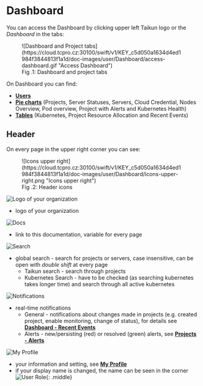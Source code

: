 # **Dashboard**

You can access the Dashboard by clicking upper left Taikun logo or the *Dashboard* in the tabs:

<figure markdown>
  ![Dashboard and Project tabs](https://cloud.tcpro.cz:30100/swift/v1/KEY_c5d050a1634d4ed1984f3844813f1a1d/doc-images/user/Dashboard/access-dashboard.gif "Access Dashboard")
  <figcaption>Fig .1: Dashboard and project tabs</figcaption>
</figure>

On Dashboard you can find:

* [**Users**](users/)
* [**Pie charts**](charts/) (Projects, Server Statuses, Servers, Cloud Credential, Nodes Overview, Pod overview, Project with Alerts and Kubernetes Health)
* [**Tables**](tables/) (Kubernetes, Project Resource Allocation and Recent Events)

## **Header**

On every page in the upper right corner you can see:

<figure markdown>
  ![Icons upper right](https://cloud.tcpro.cz:30100/swift/v1/KEY_c5d050a1634d4ed1984f3844813f1a1d/doc-images/user/Dashboard/icons-upper-right.png "Icons upper right")
  <figcaption>Fig .2: Header icons</figcaption>
</figure>

![Logo of your organization](https://cloud.tcpro.cz:30100/swift/v1/KEY_c5d050a1634d4ed1984f3844813f1a1d/doc-images/user/Dashboard/logo.png "Logo of your Organization")

* logo of your organization

![Docs](https://cloud.tcpro.cz:30100/swift/v1/KEY_c5d050a1634d4ed1984f3844813f1a1d/doc-images/user/Dashboard/docs.png "Docs")

* link to this documentation, variable for every page

![Search](https://cloud.tcpro.cz:30100/swift/v1/KEY_c5d050a1634d4ed1984f3844813f1a1d/doc-images/user/Dashboard/global-search.png "Search")

* global search - search for projects or servers, case insensitive, can be open with *double shift* at every page
    * Taikun search - search through projects
    * Kubernetes Search - have to be checked (as searching kubernetes takes longer time) and search through all active kubernetes

![Notifications](https://cloud.tcpro.cz:30100/swift/v1/KEY_c5d050a1634d4ed1984f3844813f1a1d/doc-images/user/Dashboard/bells.png "Real-time notifications")

* real-time notifications
    * General - notifications about changes made in projects (e.g. created project, enable monitoring, change of status), for details see [**Dashboard - Recent Events**](tables#recent-events)
    * Alerts - new/persisting (red) or resolved (green) alerts, see [**Projects - Alerts**](../projects/project-details-k8s#alerts)

![My Profile](https://cloud.tcpro.cz:30100/swift/v1/KEY_c5d050a1634d4ed1984f3844813f1a1d/doc-images/user/Dashboard/my-profile.png "My Profile")

* your information and setting, see [**My Profile**](../my-profile)
* if your display name is changed, the name can be seen in the corner![User Role](https://cloud.tcpro.cz:30100/swift/v1/KEY_c5d050a1634d4ed1984f3844813f1a1d/doc-images/user/Dashboard/my-profile-user-role.png "User Role"){: .middle}

